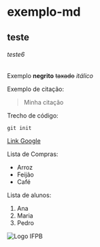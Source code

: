# exemplo-md

## teste

###### teste6

Exemplo **negrito** ~~taxado~~ *itálico*

Exemplo de citação:
  >Minha citação

Trecho de código:
```
git init
```

[Link Google](https://www.google.com/)

Lista de Compras:
* Arroz
* Feijão
* Café

Lista de alunos:
1. Ana
2. Maria
3. Pedro

![Logo IFPB](https://www.ifpb.edu.br/imagens/logotipos/ifpb-1)
